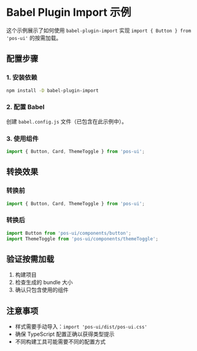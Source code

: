 # Babel Plugin Import 示例

这个示例展示了如何使用 `babel-plugin-import` 实现 `import { Button } from 'pos-ui'` 的按需加载。

## 配置步骤

### 1. 安装依赖

```bash
npm install -D babel-plugin-import
```

### 2. 配置 Babel

创建 `babel.config.js` 文件（已包含在此示例中）。

### 3. 使用组件

```jsx
import { Button, Card, ThemeToggle } from 'pos-ui';
```

## 转换效果

### 转换前

```jsx
import { Button, Card, ThemeToggle } from 'pos-ui';
```

### 转换后

```jsx
import Button from 'pos-ui/components/button';
import ThemeToggle from 'pos-ui/components/themeToggle';
```

## 验证按需加载

1. 构建项目
2. 检查生成的 bundle 大小
3. 确认只包含使用的组件

## 注意事项

- 样式需要手动导入：`import 'pos-ui/dist/pos-ui.css'`
- 确保 TypeScript 配置正确以获得类型提示
- 不同构建工具可能需要不同的配置方式
